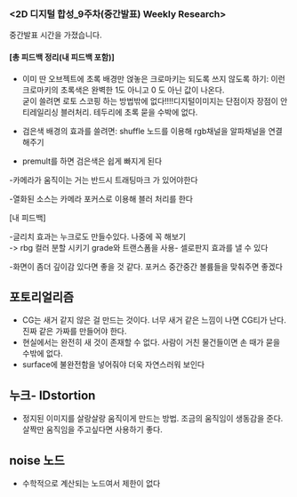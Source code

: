 ### <2D 디지털 합성_9주차(중간발표) Weekly Research>

중간발표 시간을 가졌습니다.

#### [총 피드백 정리(내 피드백 포함)]

- 이미 딴 오브젝트에 초록 배경만 얹놓은 크로마키는 되도록 쓰지 않도록 하기: 이런 크로마키의 초록색은 완벽한 1도 아니고 0 도 아닌 값이 나온다.  
굳이 쓸려면 로토 스코핑 하는 방법밖에 없다!!!!디지털이미지는 단점이자 장점이 안티레일리싱 블러처리. 테두리에 초록 묻을 수박에 없다. 

- 검은색 배경의 효과를 쓸려면: shuffle 노드를 이용해 rgb채널을 알파채널을 연결해주기
- premult를 하면 검은색은 쉽게 빠지게 된다   

-카메라가 움직이는 거는 반드시 트래팅마크 가 있어야한다 

-열화된 소스는 카메라 포커스로 이용해 블러 처리를 한다  

[내 피드백]

-글리치 효과는 누크로도 만들수있다. 나중에 꼭 해보기  
 -> rbg 컬러 분할 시키기  grade와 트랜스폼을 사용- 셀로판지 효과를 낼 수 있다
 
-화면이 좀더 깊이감 있다면 좋을 것 같다. 포커스 중간중간 볼륨들을 맞춰주면 좋겠다 

## 포토리얼리즘 
- CG는 새거 같지 않은 걸 만드는 것이다. 너무 새거 같은 느낌이 나면 CG티가 난다. 진짜 같은 가짜를 만들어야 한다.   
- 현실에서는 완전히 새 것이 존재할 수 없다. 사람이 거친 물건들이면 손 때가 묻을 수밖에 없다.  
- surface에 불완전함을 넣어줘야 더욱 자연스러워 보인다   

## 누크-  IDstortion 
- 정지된 이미지를 살랑살랑 움직이게 만드는 방법. 조금의 움직임이 생동감을 준다. 살짝만 움직임을 주고싶다면 사용하기 좋다.

## noise 노드
- 수학적으로 계산되는 노드여서 제한이 없다

